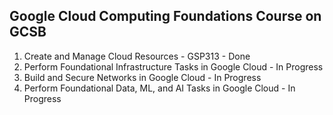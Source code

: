 
## Google Cloud Computing Foundations Course on GCSB

1. Create and Manage Cloud Resources - GSP313 - Done
2. Perform Foundational Infrastructure Tasks in Google Cloud - In Progress
3. Build and Secure Networks in Google Cloud - In Progress
4. Perform Foundational Data, ML, and AI Tasks in Google Cloud - In Progress
